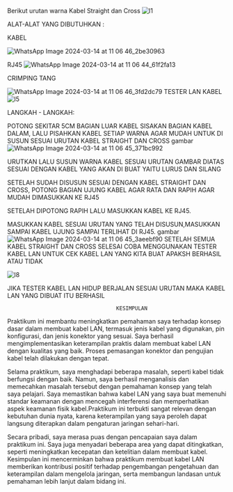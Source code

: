 Berikut urutan warna Kabel Straight dan Cross
![l1](https://github.com/Habib160205/tugas-1/assets/150981755/1f775a58-94ab-474c-b79e-4b3fe823e3d0)

ALAT-ALAT YANG DIBUTUHKAN :

KABEL 

![WhatsApp Image 2024-03-14 at 11 06 46_2be30963](https://github.com/xponzzz/kabel-lan/assets/118705179/0dbc1b61-559a-49f5-a0c0-7c469d05f7d9)

RJ45 
![WhatsApp Image 2024-03-14 at 11 06 44_61f2fa13](https://github.com/xponzzz/kabel-lan/assets/118705179/539bb226-c416-4c54-820a-f68f49e46162)

CRIMPING TANG 

![WhatsApp Image 2024-03-14 at 11 06 46_3fd2dc79](https://github.com/xponzzz/kabel-lan/assets/118705179/f60e702f-3acc-4d52-8786-381862284933)
TESTER LAN KABEL
![l5](https://github.com/Habib160205/tugas-1/assets/150981755/0359a170-658c-44a4-bf03-a24c6e88b9c0)



LANGKAH - LANGKAH:

POTONG SEKITAR 5CM BAGIAN LUAR KABEL SISAKAN BAGIAN KABEL DALAM, LALU PISAHKAN KABEL SETIAP WARNA AGAR MUDAH UNTUK DI SUSUN SESUAI URUTAN KABEL STRAIGHT DAN CROSS gambar
![WhatsApp Image 2024-03-14 at 11 06 45_371bc992](https://github.com/xponzzz/kabel-lan/assets/118705179/b79cd5e3-d27e-4423-ae26-1a89e52d09a5)

URUTKAN LALU SUSUN WARNA KABEL SESUAI URUTAN GAMBAR DIATAS SESUAI DENGAN KABEL YANG AKAN DI BUAT YAITU LURUS DAN SILANG

SETELAH SUDAH DISUSUN SESUAI DENGAN KABEL STRAIGHT DAN CROSS, POTONG BAGIAN UJUNG KABEL AGAR RATA DAN RAPIH AGAR MUDAH DIMASUKKAN KE RJ45

SETELAH DIPOTONG RAPIH LALU MASUKKAN KABEL KE RJ45.

MASUKKAN KABEL SESUAI URUTAN YANG TELAH DISUSUN,MASUKKAN SAMPAI KABEL UJUNG SAMPAI TERLIHAT DI RJ45. gambar
![WhatsApp Image 2024-03-14 at 11 06 45_3aeebf90](https://github.com/xponzzz/kabel-lan/assets/118705179/0383420b-81a1-4475-8a10-61a8758a58cc)
SETELAH SEMUA KABEL STRAIGHT DAN CROSS SELESAI COBA MENGGUNAKAN TESTER KABEL LAN UNTUK CEK KABEL LAN YANG KITA BUAT APAKSH BERHASIL ATAU TIDAK 

![l8](https://github.com/Habib160205/tugas-1/assets/150981755/ad27de0a-fb19-4118-b545-376e860542f4)

JIKA TESTER KABEL LAN HIDUP BERJALAN SESUAI URUTAN MAKA KABEL LAN YANG DIBUAT ITU BERHASIL


                                       KESIMPULAN
Praktikum ini membantu meningkatkan pemahaman saya terhadap konsep dasar dalam membuat kabel LAN, termasuk jenis kabel yang digunakan, pin konfigurasi, dan jenis konektor yang sesuai. Saya berhasil mengimplementasikan keterampilan praktis dalam membuat kabel LAN dengan kualitas yang baik. Proses pemasangan konektor dan pengujian kabel telah dilakukan dengan tepat.

Selama praktikum, saya menghadapi beberapa masalah, seperti kabel tidak berfungsi dengan baik. Namun, saya berhasil menganalisis dan memecahkan masalah tersebut dengan pemahaman konsep yang telah saya pelajari. Saya memastikan bahwa kabel LAN yang saya buat memenuhi standar keamanan dengan mencegah interferensi dan memperhatikan aspek keamanan fisik kabel.Praktikum ini terbukti sangat relevan dengan kebutuhan dunia nyata, karena keterampilan yang saya peroleh dapat langsung diterapkan dalam pengaturan jaringan sehari-hari.

Secara pribadi, saya merasa puas dengan pencapaian saya dalam praktikum ini. Saya juga menyadari beberapa area yang dapat ditingkatkan, seperti meningkatkan kecepatan dan ketelitian dalam membuat kabel. Kesimpulan ini mencerminkan bahwa praktikum membuat kabel LAN memberikan kontribusi positif terhadap pengembangan pengetahuan dan keterampilan dalam mengelola jaringan, serta membangun landasan untuk pemahaman lebih lanjut dalam bidang ini.
